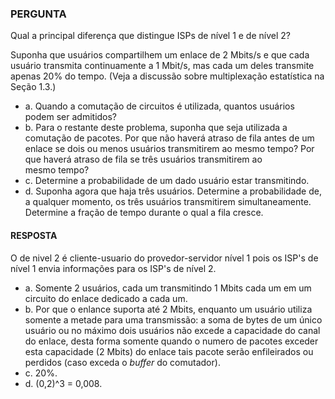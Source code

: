 ### PERGUNTA

Qual a principal diferença que distingue ISPs de nível 1 e de nível 2?

Suponha que usuários compartilhem um enlace de 2 Mbits/s e que cada usuário transmita continuamente a 1 Mbit/s, mas cada um deles transmite apenas 20% do tempo. (Veja a discussão sobre multiplexação 
estatística na Seção 1.3.)
- a. Quando a comutação de circuitos é utilizada, quantos usuários podem ser admitidos?
- b. Para o restante deste problema, suponha que seja utilizada a comutação de pacotes. Por que não haverá atraso de fila antes de um enlace se dois ou menos usuários transmitirem ao mesmo tempo? Por que haverá atraso de fila se três usuários transmitirem ao mesmo tempo?
- c. Determine a probabilidade de um dado usuário estar transmitindo.
- d. Suponha agora que haja três usuários. Determine a probabilidade de, a qualquer momento, os três usuários transmitirem simultaneamente. Determine a fração de tempo durante o qual a fila cresce.

#### RESPOSTA

O de nivel 2 é cliente-usuario do provedor-servidor nível 1 pois os ISP's de nível 1 envia informações para os ISP's de nível 2. 

- a. Somente 2 usuários, cada um transmitindo 1 Mbits cada um em um circuito do enlace dedicado a cada um.
- b. Por que o enlance suporta até 2 Mbits, enquanto um usuário utiliza somente a metade para uma transmissão: a soma de bytes de um único usuário ou no máximo dois usuários não excede a capacidade do canal do enlace, desta forma somente quando o numero de pacotes exceder esta capacidade (2 Mbits) do enlace tais pacote serão enfileirados ou perdidos (caso exceda o *buffer* do comutador).
- c. 20%.
- d. (0,2)^3 = 0,008.
